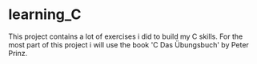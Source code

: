 # learning_C
This project contains a lot of exercises i did to build my C skills. For the most part of this project i will use the book 'C Das Übungsbuch' by Peter Prinz.
